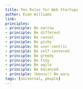 ```yaml
---
title: Ten Rules for Web Startups
author: Evan Williams
link:
principles:
- principle: Be narrow
- principle: Be different
- principle: Be casual
- principle: Be picky
- principle: Be user-centric
- principle: Be self-centered
- principle: Be greedy
- principle: Be tiny
- principle: Be agile
- principle: Be balanced
- principle: (bonus!) Be wary
tags: [universal, people]
---
```

